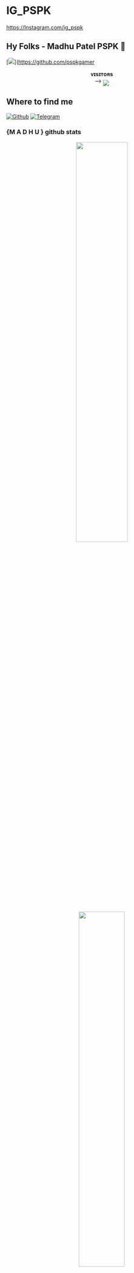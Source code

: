 # IG_PSPK
https://Instagram.com/ig_pspk

## Hy Folks - Madhu Patel PSPK 👋 
[<img src="https://github.com/pspkgamer/blob/master/resources/hr.gif"/>](https://github.com/pspkgamer
<p align="center">
    <b>ᴠɪsɪᴛᴏʀs</b><br>
 -->    <img align="middle" src="https://profile-counter.glitch.me/pspkgamer/count.svg" />
</p>

## Where to find me

[![Github](https://img.shields.io/badge/-Github-181717?style=for-the-badge&logo=Github&logoColor=white)](https://github.com/pspkgamer)
[![Telegram](https://img.shields.io/badge/Telegram-2CA5E0?style=for-the-badge&logo=telegram&logoColor=white)](https://t.me/youtuberzx)


### {M A D H U } github stats 
<p align="center">
    <img
        width="52%"
        src="https://github-readme-stats.vercel.app/api?username={git username}&count_private=true&include_all_commits=true&show_icons=true&theme=tokyonight&custom_title=GitHub+Stats"
    />
    <img
        width="49%"
        src="https://github-readme-streak-stats.herokuapp.com?user=PSPKGAMER&theme=tokyonight"
    />
</p>

<h3>
